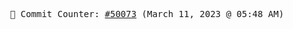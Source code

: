 <p align="center">
    <samp>
        📮 Commit Counter: <a href="https://github.com/Javascript-void0/Javascript-void0/commits/main">#50073</a> (March 11, 2023 @ 05:48 AM)
    </samp>
</p>